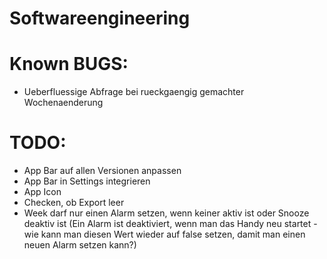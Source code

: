 Softwareengineering
===================

Known BUGS:
===========
- Ueberfluessige Abfrage bei rueckgaengig gemachter Wochenaenderung

TODO:
===========
- App Bar auf allen Versionen anpassen
- App Bar in Settings integrieren
- App Icon
- Checken, ob Export leer
- Week darf nur einen Alarm setzen, wenn keiner aktiv ist oder Snooze deaktiv ist (Ein Alarm ist deaktiviert, wenn man das Handy neu startet - wie kann man diesen Wert wieder auf false setzen, damit man einen neuen Alarm setzen kann?)